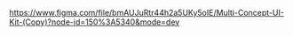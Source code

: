 https://www.figma.com/file/bmAUJuRtr44h2a5UKy5oIE/Multi-Concept-UI-Kit-(Copy)?node-id=150%3A5340&mode=dev
